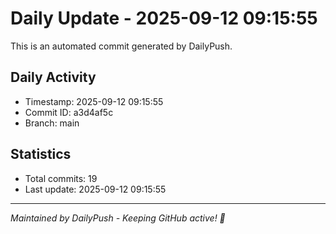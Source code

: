 # Daily Update - 2025-09-12 09:15:55

This is an automated commit generated by DailyPush.

## Daily Activity
- Timestamp: 2025-09-12 09:15:55
- Commit ID: a3d4af5c
- Branch: main

## Statistics
- Total commits: 19
- Last update: 2025-09-12 09:15:55

---
*Maintained by DailyPush - Keeping GitHub active! 🚀*

